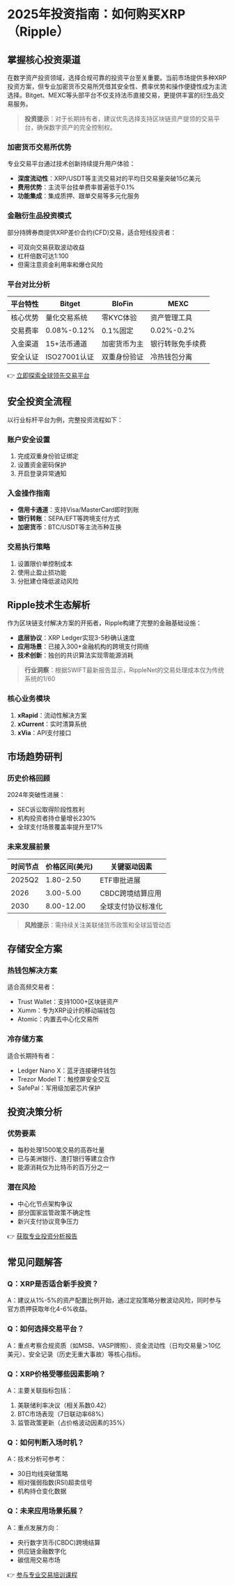 # 2025年投资指南：如何购买XRP（Ripple）

## 掌握核心投资渠道
在数字资产投资领域，选择合规可靠的投资平台至关重要。当前市场提供多种XRP投资方案，但专业加密货币交易所凭借其安全性、费率优势和操作便捷性成为主流选择。Bitget、MEXC等头部平台不仅支持法币直接交易，更提供丰富的衍生品交易服务。

> **投资提示**：对于长期持有者，建议优先选择支持区块链资产提领的交易平台，确保数字资产的完全控制权。

### 加密货币交易所优势
专业交易平台通过技术创新持续提升用户体验：
- **深度流动性**：XRP/USDT等主流交易对的平均日交易量突破15亿美元
- **费用优势**：主流平台挂单费率普遍低于0.1%
- **功能集成**：集成质押、跟单交易等多元化服务

### 金融衍生品投资模式
部分持牌券商提供XRP差价合约(CFD)交易，适合短线投资者：
- 可双向交易获取波动收益
- 杠杆倍数可达1:100
- 但需注意资金利用率和爆仓风险

### 平台对比分析
| 平台特性        | Bitget                | BloFin               | MEXC                  |
|----------------|-----------------------|----------------------|-----------------------|
| 核心优势        | 量化交易系统          | 零KYC体验            | 资产管理工具          |
| 交易费率        | 0.08%-0.12%          | 0.1%固定             | 0.02%-0.2%           |
| 入金渠道        | 15+法币通道           | 加密货币为主          | 银行转账免手续费      |
| 安全认证        | ISO27001认证          | 双重身份验证          | 冷热钱包分离          |

👉 [立即探索全球领先交易平台](https://bit.ly/okx_welcome)

## 安全投资全流程
以行业标杆平台为例，完整投资流程如下：

### 账户安全设置
1. 完成双重身份验证绑定
2. 设置资金密码保护
3. 开启登录异常通知

### 入金操作指南
- **信用卡通道**：支持Visa/MasterCard即时到账
- **银行转账**：SEPA/EFT等跨境支付方式
- **加密货币**：BTC/USDT等主流币种互换

### 交易执行策略
1. 设置限价单控制成本
2. 使用止盈止损功能
3. 分批建仓降低波动风险

## Ripple技术生态解析
作为区块链支付解决方案的开拓者，Ripple构建了完整的金融基础设施：
- **底层协议**：XRP Ledger实现3-5秒确认速度
- **应用场景**：已接入300+金融机构的跨境支付网络
- **技术创新**：独创的共识算法实现零能源消耗

> **行业洞察**：根据SWIFT最新报告显示，RippleNet的交易处理成本仅为传统系统的1/60

### 核心业务模块
1. **xRapid**：流动性解决方案
2. **xCurrent**：实时清算系统
3. **xVia**：API支付接口

## 市场趋势研判
### 历史价格回顾
2024年突破性进展：
- SEC诉讼取得阶段性胜利
- 机构投资者持仓量增长230%
- 全球支付场景覆盖率提升至17%

### 未来发展前景
| 时间节点   | 价格区间(美元) | 关键驱动因素                 |
|-----------|----------------|------------------------------|
| 2025Q2    | 1.80-2.50      | ETF审批进展                 |
| 2026      | 3.00-5.00      | CBDC跨境结算应用             |
| 2030      | 8.00-12.00     | 全球支付协议标准化           |

> **风险提示**：需持续关注美联储货币政策和全球监管动态

## 存储安全方案
### 热钱包解决方案
适合高频交易者：
- Trust Wallet：支持1000+区块链资产
- Xumm：专为XRP设计的移动端钱包
- Atomic：内置去中心化交易所

### 冷存储方案
适合长期持有者：
- Ledger Nano X：蓝牙连接硬件钱包
- Trezor Model T：触控屏安全交互
- SafePal：军用级加密芯片保护

## 投资决策分析
### 优势要素
- 每秒处理1500笔交易的高吞吐量
- 已与美洲银行、渣打银行等建立合作
- 能源消耗仅为比特币的百万分之一

### 潜在风险
- 中心化节点架构争议
- 部分国家监管政策不确定性
- 新兴支付协议竞争压力

👉 [获取专业投资分析报告](https://bit.ly/okx_welcome)

## 常见问题解答
### Q：XRP是否适合新手投资？
A：建议从1%-5%的资产配置比例开始，通过定投策略分散波动风险，同时参与官方质押获取年化4-6%收益。

### Q：如何选择交易平台？
A：重点考察合规资质（如MSB、VASP牌照）、资金流动性（日均交易量＞10亿美元）、安全记录（历史无重大事故）等核心指标。

### Q：XRP价格受哪些因素影响？
A：主要关联指标包括：
1. 美联储利率决议（相关系数0.42）
2. BTC市场表现（7日联动率68%）
3. 监管政策更新（占价格波动因素的35%）

### Q：如何判断入场时机？
A：技术分析可参考：
- 30日均线突破策略
- 相对强弱指数(RSI)超卖信号
- 机构持仓变化数据

### Q：未来应用场景拓展？
A：重点发展方向：
- 央行数字货币(CBDC)跨境结算
- 供应链金融数字化
- 碳信用交易市场

👉 [参与专业交易培训课程](https://bit.ly/okx_welcome)